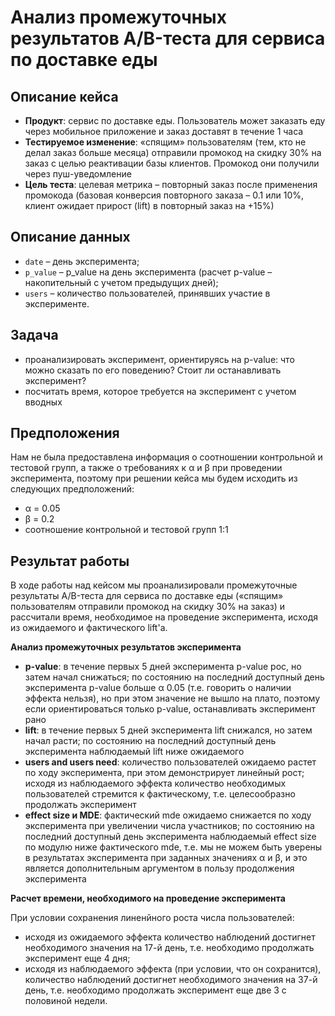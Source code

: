 # Анализ промежуточных результатов A/B-теста для сервиса по доставке еды

## Описание кейса

- **Продукт**: сервис по доставке еды. Пользователь может заказать еду через мобильное приложение и заказ доставят в течение 1 часа
- **Тестируемое изменение**: «спящим» пользователям (тем, кто не делал заказ больше месяца) отправили промокод на скидку 30% на заказ с целью реактивации базы клиентов. Промокод они получили через пуш-уведомление
- **Цель теста**: целевая метрика – повторный заказ после применения промокода (базовая конверсия повторного заказа – 0.1 или 10%, клиент ожидает прирост (lift) в повторный заказ на +15%)

## Описание данных

- `date` – день эксперимента;
- `p_value` – p_value на день эксперимента (расчет p-value – накопительный с учетом предыдущих дней);
- `users` – количество пользователей, принявших участие в эксперименте.

## Задача

- проанализировать эксперимент, ориентируясь на p-value: что можно сказать по его поведению? Стоит ли останавливать эксперимент?
- посчитать время, которое требуется на эксперимент с учетом вводных

## Предположения

Нам не была предоставлена информация о соотношении контрольной и тестовой групп, а также о требованиях к α и β при проведении эксперимента, поэтому при решении кейса мы будем исходить из следующих предположений:

- α = 0.05
- β = 0.2
- соотношение контрольной и тестовой групп 1:1

## Результат работы

В ходе работы над кейсом мы проанализировали промежуточные результаты A/B-теста для сервиса по доставке еды («спящим» пользователям отправили промокод на скидку 30% на заказ) и рассчитали время, необходимое на проведение эксперимента, исходя из ожидаемого и фактического lift'а.

**Анализ промежуточных результатов эксперимента**

- **p-value**: в течение первых 5 дней эксперимента p-value рос, но затем начал снижаться; по состоянию на последний доступный день эксперимента p-value больше α 0.05 (т.е. говорить о наличии эффекта нельзя), но при этом значение не вышло на плато, поэтому если ориентироваться только p-value, останавливать эксперимент рано
- **lift**: в течение первых 5 дней эксперимента lift снижался, но затем начал расти; по состоянию на последний доступный день эксперимента наблюдаемый lift ниже ожидаемого
- **users and users need**: количество пользователей ожидаемо растет по ходу эксперимента, при этом демонстрирует линейный рост; исходя из наблюдаемого эффекта количество необходимых пользователей стремится к фактическому, т.е. целесообразно продолжать эксперимент
- **effect size и MDE**: фактический mde ожидаемо снижается по ходу эксперимента при увеличении числа участников; по состоянию на последний доступный день эксперимента наблюдаемый effect size по модулю ниже фактического mde, т.е. мы не можем быть уверены в результатах эксперимента при заданных значениях α и β, и это является дополнительным аргументом в пользу продолжения эксперимента

**Расчет времени, необходимого на проведение эксперимента**

При условии сохранения линенйного роста числа пользователей:

- исходя из ожидаемого эффекта количество наблюдений достигнет необходимого значения на 17-й день, т.е. необходимо продолжать эксперимент еще 4 дня;
- исходя из наблюдаемого эффекта (при условии, что он сохранится), количество наблюдений достигнет необходимого значения на 37-й день, т.е. необходимо продолжать эксперимент еще две 3 с половиной недели.
